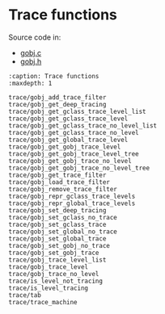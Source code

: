 # Trace functions

Source code in:
- [gobj.c](https://github.com/artgins/yunetas/blob/main/kernel/c/gobj-c/src/gobj.c)
- [gobj.h](https://github.com/artgins/yunetas/blob/main/kernel/c/gobj-c/src/gobj.h)

```{toctree}
:caption: Trace functions
:maxdepth: 1

trace/gobj_add_trace_filter
trace/gobj_get_deep_tracing
trace/gobj_get_gclass_trace_level_list
trace/gobj_get_gclass_trace_level
trace/gobj_get_gclass_trace_no_level_list
trace/gobj_get_gclass_trace_no_level
trace/gobj_get_global_trace_level
trace/gobj_get_gobj_trace_level
trace/gobj_get_gobj_trace_level_tree
trace/gobj_get_gobj_trace_no_level
trace/gobj_get_gobj_trace_no_level_tree
trace/gobj_get_trace_filter
trace/gobj_load_trace_filter
trace/gobj_remove_trace_filter
trace/gobj_repr_gclass_trace_levels
trace/gobj_repr_global_trace_levels
trace/gobj_set_deep_tracing
trace/gobj_set_gclass_no_trace
trace/gobj_set_gclass_trace
trace/gobj_set_global_no_trace
trace/gobj_set_global_trace
trace/gobj_set_gobj_no_trace
trace/gobj_set_gobj_trace
trace/gobj_trace_level_list
trace/gobj_trace_level
trace/gobj_trace_no_level
trace/is_level_not_tracing
trace/is_level_tracing
trace/tab
trace/trace_machine

```
